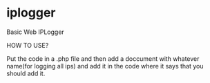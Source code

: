# iplogger
Basic Web IPLogger

HOW TO USE?

Put the code in a .php file and then add a doccument with whatever name(for logging all ips) and add it in the code where it says that you should add it. 
